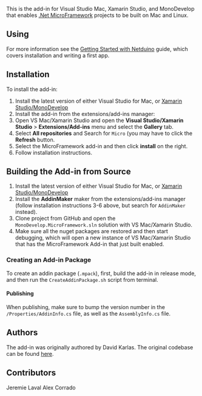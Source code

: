 This is the add-in for Visual Studio Mac, Xamarin Studio, and MonoDevelop that enables [.Net MicroFramework](http://www.netmf.com/) projects to be built on Mac and Linux. 

## Using

For more information see the [Getting Started with Netduino](http://developer.wildernesslabs.co/Netduino/Getting_Started/) guide, which covers installation and writing a first app.


## Installation 

To install the add-in:

 1. Install the latest version of either Visual Studio for Mac, or [Xamarin Studio/MonoDevelop](http://www.monodevelop.com/download/)
 2. Install the add-in from the extensions/add-ins manager:
 3. Open VS Mac/Xamarin Studio and open the **Visual Studio/Xamarin Studio** > **Extensions/Add-ins** menu and select the **Gallery** tab.
 4. Select **All repositories** and Search for `Micro` (you may have to click the **Refresh** button.
 5. Select the MicroFramework add-in and then click **install** on the right.
 6. Follow installation instructions.


## Building the Add-in from Source

 1. Install the latest version of either Visual Studio for Mac, or [Xamarin Studio/MonoDevelop](http://www.monodevelop.com/download/)
 2. Install the **AddinMaker** maker from the extensions/add-ins manager (follow installation instructions 3-6 above, but search for `AddinMaker` instead).
 3. Clone project from GitHub and open the `MonoDevelop.MicroFramework.sln` solution with VS Mac/Xamarin Studio.
 4. Make sure all the nuget packages are restored and then start debugging, which will open a new instance of VS Mac/Xamarin Studio that has the MicroFramework Add-in that just built enabled.

### Creating an Add-in Package

To create an addin package (`.mpack`), first, build the add-in in release mode, and then run the `CreateAddinPackage.sh` script from terminal.

#### Publishing

When publishing, make sure to bump the version number in the `/Properties/AddinInfo.cs` file, as well as the `AssemblyInfo.cs` file.

## Authors

The add-in was originally authored by David Karlas. The original codebase can be found [here](https://github.com/davidkarlas/MonoDevelop.MicroFramework).

## Contributors

Jeremie Laval
Alex Corrado